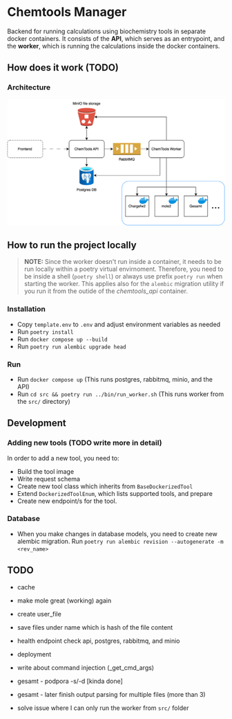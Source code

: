 # Chemtools Manager

Backend for running calculations using biochemistry tools in separate docker containers.
It consists of the **API**, which serves as an entrypoint, and the **worker**,
which is running the calculations inside the docker containers.

## How does it work (TODO)

### Architecture

![Archtecture](docs/architecture.svg)

## How to run the project locally
> **NOTE:**  Since the worker doesn't run inside a container, it needs to be run locally within a poetry virtual envirnoment. Therefore, you need to be inside a shell (`poetry shell`) or always use prefix `poetry run` when starting the worker. This applies also for the `alembic` migration utility if you run it from the outide of the *chemtools_api* container.

### Installation

- Copy `template.env` to `.env` and adjust environment variables as needed
- Run `poetry install`
- Run `docker compose up --build`
- Run `poetry run alembic upgrade head`

### Run

- Run `docker compose up` (This runs postgres, rabbitmq, minio, and the API)
- Run `cd src && poetry run ../bin/run_worker.sh` (This runs worker from the `src/` directory)

## Development

### Adding new tools (TODO write more in detail)
In order to add a new tool, you need to:
- Build the tool image
- Write request schema
- Create new tool class which inherits from `BaseDockerizedTool`
- Extend `DockerizedToolEnum`, which lists supported tools, and prepare 
- Create new endpoint/s for the tool.

### Database

- When you make changes in database models, you need to create new alembic migration. Run `poetry run alembic revision --autogenerate -m <rev_name>`


## TODO

- cache
- make mole great (working) again
- create user_file
- save files under name which is hash of the file content
- health endpoint check api, postgres, rabbitmq, and minio
- deployment

- write about command injection (_get_cmd_args)
- gesamt - podpora -s/-d \[kinda done\]
- gesamt - later finish output parsing for multiple files (more than 3)
- solve issue where I can only run the worker from `src/` folder

